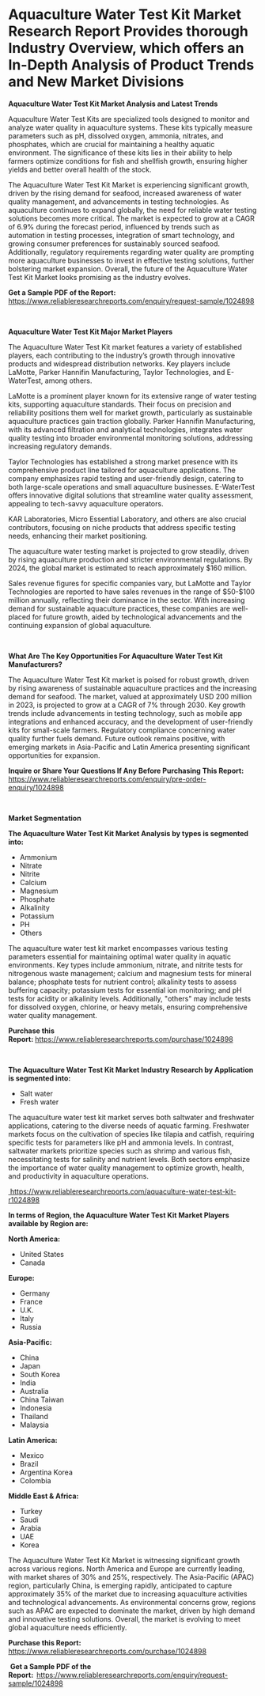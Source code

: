 <p><h1>Aquaculture Water Test Kit Market Research Report Provides thorough Industry Overview, which offers an In-Depth Analysis of Product Trends and New Market Divisions</h1></p><p><strong>Aquaculture Water Test Kit Market Analysis and Latest Trends</strong></p>
<p><p>Aquaculture Water Test Kits are specialized tools designed to monitor and analyze water quality in aquaculture systems. These kits typically measure parameters such as pH, dissolved oxygen, ammonia, nitrates, and phosphates, which are crucial for maintaining a healthy aquatic environment. The significance of these kits lies in their ability to help farmers optimize conditions for fish and shellfish growth, ensuring higher yields and better overall health of the stock.</p><p>The Aquaculture Water Test Kit Market is experiencing significant growth, driven by the rising demand for seafood, increased awareness of water quality management, and advancements in testing technologies. As aquaculture continues to expand globally, the need for reliable water testing solutions becomes more critical. The market is expected to grow at a CAGR of 6.9% during the forecast period, influenced by trends such as automation in testing processes, integration of smart technology, and growing consumer preferences for sustainably sourced seafood. Additionally, regulatory requirements regarding water quality are prompting more aquaculture businesses to invest in effective testing solutions, further bolstering market expansion. Overall, the future of the Aquaculture Water Test Kit Market looks promising as the industry evolves.</p></p>
<p><strong>Get a Sample PDF of the Report:&nbsp;</strong> <a href="https://www.reliableresearchreports.com/enquiry/request-sample/1024898?utm_campaign=3530&utm_medium=2&utm_source=Github&utm_content=ia&utm_term=18042025&utm_id=aquaculture-water-test-kit">https://www.reliableresearchreports.com/enquiry/request-sample/1024898</a></p>
<p>&nbsp;</p>
<p><strong>Aquaculture Water Test Kit Major Market Players</strong></p>
<p><p>The Aquaculture Water Test Kit market features a variety of established players, each contributing to the industry’s growth through innovative products and widespread distribution networks. Key players include LaMotte, Parker Hannifin Manufacturing, Taylor Technologies, and E-WaterTest, among others.</p><p>LaMotte is a prominent player known for its extensive range of water testing kits, supporting aquaculture standards. Their focus on precision and reliability positions them well for market growth, particularly as sustainable aquaculture practices gain traction globally. Parker Hannifin Manufacturing, with its advanced filtration and analytical technologies, integrates water quality testing into broader environmental monitoring solutions, addressing increasing regulatory demands.</p><p>Taylor Technologies has established a strong market presence with its comprehensive product line tailored for aquaculture applications. The company emphasizes rapid testing and user-friendly design, catering to both large-scale operations and small aquaculture businesses. E-WaterTest offers innovative digital solutions that streamline water quality assessment, appealing to tech-savvy aquaculture operators.</p><p>KAR Laboratories, Micro Essential Laboratory, and others are also crucial contributors, focusing on niche products that address specific testing needs, enhancing their market positioning. </p><p>The aquaculture water testing market is projected to grow steadily, driven by rising aquaculture production and stricter environmental regulations. By 2024, the global market is estimated to reach approximately $160 million. </p><p>Sales revenue figures for specific companies vary, but LaMotte and Taylor Technologies are reported to have sales revenues in the range of $50-$100 million annually, reflecting their dominance in the sector. With increasing demand for sustainable aquaculture practices, these companies are well-placed for future growth, aided by technological advancements and the continuing expansion of global aquaculture.</p></p>
<p>&nbsp;</p>
<p><strong>What Are The Key Opportunities For Aquaculture Water Test Kit Manufacturers?</strong></p>
<p><p>The Aquaculture Water Test Kit market is poised for robust growth, driven by rising awareness of sustainable aquaculture practices and the increasing demand for seafood. The market, valued at approximately USD 200 million in 2023, is projected to grow at a CAGR of 7% through 2030. Key growth trends include advancements in testing technology, such as mobile app integrations and enhanced accuracy, and the development of user-friendly kits for small-scale farmers. Regulatory compliance concerning water quality further fuels demand. Future outlook remains positive, with emerging markets in Asia-Pacific and Latin America presenting significant opportunities for expansion.</p></p>
<p><strong>Inquire or Share Your Questions If Any Before Purchasing This Report:</strong> <a href="https://www.reliableresearchreports.com/enquiry/pre-order-enquiry/1024898?utm_campaign=3530&utm_medium=2&utm_source=Github&utm_content=ia&utm_term=18042025&utm_id=aquaculture-water-test-kit">https://www.reliableresearchreports.com/enquiry/pre-order-enquiry/1024898</a></p>
<p>&nbsp;</p>
<p><strong>Market Segmentation</strong></p>
<p><strong>The Aquaculture Water Test Kit Market Analysis by types is segmented into:</strong></p>
<p><ul><li>Ammonium</li><li>Nitrate</li><li>Nitrite</li><li>Calcium</li><li>Magnesium</li><li>Phosphate</li><li>Alkalinity</li><li>Potassium</li><li>PH</li><li>Others</li></ul></p>
<p><p>The aquaculture water test kit market encompasses various testing parameters essential for maintaining optimal water quality in aquatic environments. Key types include ammonium, nitrate, and nitrite tests for nitrogenous waste management; calcium and magnesium tests for mineral balance; phosphate tests for nutrient control; alkalinity tests to assess buffering capacity; potassium tests for essential ion monitoring; and pH tests for acidity or alkalinity levels. Additionally, "others" may include tests for dissolved oxygen, chlorine, or heavy metals, ensuring comprehensive water quality management.</p></p>
<p><strong>Purchase this Report:&nbsp;</strong><a href="https://www.reliableresearchreports.com/purchase/1024898?utm_campaign=3530&utm_medium=2&utm_source=Github&utm_content=ia&utm_term=18042025&utm_id=aquaculture-water-test-kit">https://www.reliableresearchreports.com/purchase/1024898</a></p>
<p>&nbsp;</p>
<p><strong>The Aquaculture Water Test Kit Market Industry Research by Application is segmented into:</strong></p>
<p><ul><li>Salt water</li><li>Fresh water</li></ul></p>
<p><p>The aquaculture water test kit market serves both saltwater and freshwater applications, catering to the diverse needs of aquatic farming. Freshwater markets focus on the cultivation of species like tilapia and catfish, requiring specific tests for parameters like pH and ammonia levels. In contrast, saltwater markets prioritize species such as shrimp and various fish, necessitating tests for salinity and nutrient levels. Both sectors emphasize the importance of water quality management to optimize growth, health, and productivity in aquaculture operations.</p></p>
<p><a href="https://www.reliableresearchreports.com/aquaculture-water-test-kit-r1024898?utm_campaign=3530&utm_medium=2&utm_source=Github&utm_content=ia&utm_term=18042025&utm_id=aquaculture-water-test-kit">&nbsp;https://www.reliableresearchreports.com/aquaculture-water-test-kit-r1024898</a></p>
<p><strong>In terms of Region, the Aquaculture Water Test Kit Market Players available by Region are:</strong></p>
<p>
    <p> <strong> North America: </strong>
        <ul>
            <li>United States</li>
            <li>Canada</li>
        </ul>
        </p> 
    <p> <strong> Europe: </strong>
        <ul>
            <li>Germany</li>
            <li>France</li>
            <li>U.K.</li>
            <li>Italy</li>
            <li>Russia</li>
        </ul>
        </p> 
    <p> <strong> Asia-Pacific: </strong>
        <ul>
            <li>China</li>
            <li>Japan</li>
            <li>South Korea</li>
            <li>India</li>
            <li>Australia</li>
            <li>China Taiwan</li>
            <li>Indonesia</li>
            <li>Thailand</li>
            <li>Malaysia</li>
        </ul>
        </p> 
    <p> <strong> Latin America: </strong>
        <ul>
            <li>Mexico</li>
            <li>Brazil</li>
            <li>Argentina Korea</li>
            <li>Colombia</li>
        </ul>
        </p> 
    <p> <strong> Middle East & Africa: </strong>
        <ul>
            <li>Turkey</li>
            <li>Saudi</li>
            <li>Arabia</li>
            <li>UAE</li>
            <li>Korea</li>
        </ul>
    </p>
    </p>
<p><p>The Aquaculture Water Test Kit Market is witnessing significant growth across various regions. North America and Europe are currently leading, with market shares of 30% and 25%, respectively. The Asia-Pacific (APAC) region, particularly China, is emerging rapidly, anticipated to capture approximately 35% of the market due to increasing aquaculture activities and technological advancements. As environmental concerns grow, regions such as APAC are expected to dominate the market, driven by high demand and innovative testing solutions. Overall, the market is evolving to meet global aquaculture needs efficiently.</p></p>
<p><strong>Purchase this Report: </strong><a href="https://www.reliableresearchreports.com/purchase/1024898?utm_campaign=3530&utm_medium=2&utm_source=Github&utm_content=ia&utm_term=18042025&utm_id=aquaculture-water-test-kit">https://www.reliableresearchreports.com/purchase/1024898</a></p>
<p>&nbsp;<strong>Get a Sample PDF of the Report:&nbsp;&nbsp;</strong><a href="https://www.reliableresearchreports.com/enquiry/request-sample/1024898?utm_campaign=3530&utm_medium=2&utm_source=Github&utm_content=ia&utm_term=18042025&utm_id=aquaculture-water-test-kit">https://www.reliableresearchreports.com/enquiry/request-sample/1024898</a></p>
<p><strong></strong></p>
<p><p></p><p></p><p></p></p>